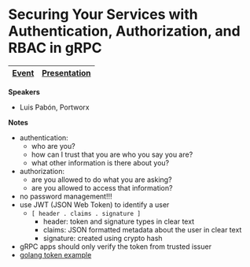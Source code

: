 # Securing Your Services with Authentication, Authorization, and RBAC in gRPC

| [Event](https://sched.co/Uad3) | [Presentation](presentation/luis-pabon-securing-your-gRPC-service.pdf)
| - | - |

**Speakers**
* Luis Pabón, Portworx

**Notes**
* authentication:
  * who are you?
  * how can I trust that you are who you say you are?
  * what other information is there about you?
* authorization:
  * are you allowed to do what you are asking?
  * are you allowed to access that information?
* no password management!!!
* use JWT (JSON Web Token) to identify a user
  * ```[ header . claims . signature ]```
    * header: token and signature types in clear text
    * claims: JSON formatted metadata about the user in clear text
    * signature: created using crypto hash
* gRPC apps should only verify the token from trusted issuer
* [golang token example](https://github.com/libopenstorage/openstorage-sdk-auth/blob/892edc04561b26f6531fdda4383b2e0da55cc789/pkg/auth/auth.go#L57-L70)
